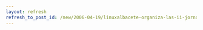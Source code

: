 ```yaml
---
layout: refresh
refresh_to_post_id: /new/2006-04-19/linuxalbacete-organiza-las-ii-jornadas-de-software-libre.html
---
```

